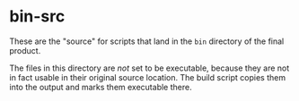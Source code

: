 bin-src
=======

These are the "source" for scripts that land in the `bin` directory of the
final product.

The files in this directory are _not_ set to be executable, because they are
not in fact usable in their original source location. The build script copies
them into the output and marks them executable there.
